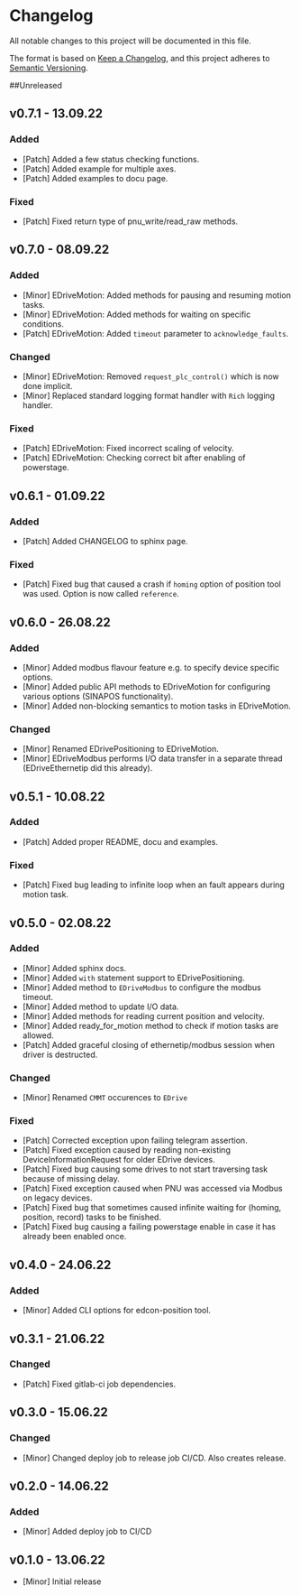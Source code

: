 # Changelog
All notable changes to this project will be documented in this file.

The format is based on [Keep a Changelog](https://keepachangelog.com/en/1.0.0/),
and this project adheres to [Semantic Versioning](https://semver.org/spec/v2.0.0.html).

##Unreleased
## v0.7.1 - 13.09.22
### Added
- [Patch] Added a few status checking functions. 
- [Patch] Added example for multiple axes.
- [Patch] Added examples to docu page.
### Fixed
- [Patch] Fixed return type of pnu_write/read_raw methods.
  
## v0.7.0 - 08.09.22
### Added
- [Minor] EDriveMotion: Added methods for pausing and resuming motion tasks.
- [Minor] EDriveMotion: Added methods for waiting on specific conditions.
- [Patch] EDriveMotion: Added `timeout` parameter to `acknowledge_faults`.
### Changed
- [Minor] EDriveMotion: Removed `request_plc_control()` which is now done implicit.
- [Minor] Replaced standard logging format handler with `Rich` logging handler.
### Fixed
- [Patch] EDriveMotion: Fixed incorrect scaling of velocity.
- [Patch] EDriveMotion: Checking correct bit after enabling of powerstage.

## v0.6.1 - 01.09.22
### Added
- [Patch] Added CHANGELOG to sphinx page.
### Fixed
- [Patch] Fixed bug that caused a crash if `homing` option of position tool was used. Option is now called `reference`.

## v0.6.0 - 26.08.22
### Added
- [Minor] Added modbus flavour feature e.g. to specify device specific options.
- [Minor] Added public API methods to EDriveMotion for configuring various options (SINAPOS functionality).
- [Minor] Added non-blocking semantics to motion tasks in EDriveMotion.

### Changed
- [Minor] Renamed EDrivePositioning to EDriveMotion.
- [Minor] EDriveModbus performs I/O data transfer in a separate thread (EDriveEthernetip did this already).

## v0.5.1 - 10.08.22
### Added
- [Patch] Added proper README, docu and examples.
### Fixed
- [Patch] Fixed bug leading to infinite loop when an fault appears during motion task.

## v0.5.0 - 02.08.22
### Added
- [Minor] Added sphinx docs.
- [Minor] Added `with` statement support to EDrivePositioning.
- [Minor] Added method to `EDriveModbus` to configure the modbus timeout.
- [Minor] Added method to update I/O data.
- [Minor] Added methods for reading current position and velocity.
- [Minor] Added ready_for_motion method to check if motion tasks are allowed.
- [Patch] Added graceful closing of ethernetip/modbus session when driver is destructed.
### Changed
- [Minor] Renamed `CMMT` occurences to `EDrive`
### Fixed
- [Patch] Corrected exception upon failing telegram assertion.
- [Patch] Fixed exception caused by reading non-existing DeviceInformationRequest for older EDrive devices.
- [Patch] Fixed bug causing some drives to not start traversing task because of missing delay.
- [Patch] Fixed exception caused when PNU was accessed via Modbus on legacy devices.
- [Patch] Fixed bug that sometimes caused infinite waiting for (homing, position, record) tasks to be finished.
- [Patch] Fixed bug causing a failing powerstage enable in case it has already been enabled once.

## v0.4.0 - 24.06.22
### Added
- [Minor] Added CLI options for edcon-position tool.

## v0.3.1 - 21.06.22
### Changed
- [Patch] Fixed gitlab-ci job dependencies.

## v0.3.0 - 15.06.22
### Changed
- [Minor] Changed deploy job to release job CI/CD. Also creates release.
 
## v0.2.0 - 14.06.22
### Added
- [Minor] Added deploy job to CI/CD

## v0.1.0 - 13.06.22
- [Minor] Initial release
